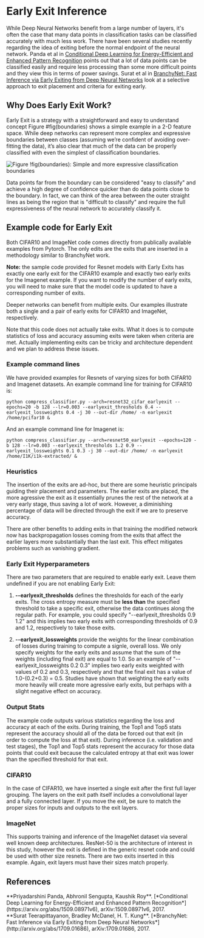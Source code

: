 # Early Exit Inference
While Deep Neural Networks benefit from a large number of layers, it's often the case that many data points in classification tasks can be classified accurately with much less work. There have been several studies recently regarding the idea of exiting before the normal endpoint of the neural network. Panda et al in [Conditional Deep Learning for Energy-Efficient and Enhanced Pattern Recognition](#panda) points out that a lot of data points can be classified easily and require less processing than some more difficult points and they view this in terms of power savings. Surat et al in [BranchyNet: Fast Inference via Early Exiting from Deep Neural Networks](#branchynet) look at a selective approach to exit placement and criteria for exiting early.

## Why Does Early Exit Work?
Early Exit is a strategy with a straightforward and easy to understand concept Figure #fig(boundaries) shows a simple example in a 2-D feature space. While deep networks can represent more complex and expressive boundaries between classes (assuming we’re confident of avoiding over-fitting the data), it’s also clear that much of the data can be properly classified with even the simplest of classification boundaries.

![Figure !fig(boundaries): Simple and more expressive classification boundaries](imgs/decision_boundary.png)

Data points far from the boundary can be considered "easy to classify" and achieve a high degree of confidence quicker than do data points close to the boundary. In fact, we can think of the area between the outer straight lines as being the region that is "difficult to classify" and require the full expressiveness of the neural network to accurately classify it.

## Example code for Early Exit
Both CIFAR10 and ImageNet code comes directly from publically available examples from Pytorch. The only edits are the exits that are inserted in a methodology similar to BranchyNet work.

**Note:** the sample code provided for Resnet models with Early Exits has exactly one early exit for the CIFAR10 example and exactly two early exits for the Imagenet example. If you want to modify the number of early exits, you will need to make sure that the model code is updated to have a corresponding number of exits.

Deeper networks can benefit from multiple exits. Our examples illustrate both a single and a pair of early exits for CIFAR10 and ImageNet, respectively.

Note that this code does not actually take exits. What it does is to compute statistics of loss and accuracy assuming exits were taken when criteria are met. Actually implementing exits can be tricky and architecture dependent and we plan to address these issues.

### Example command lines
We have provided examples for Resnets of varying sizes for both CIFAR10 and Imagenet datasets. An example command line for training for CIFAR10 is:

```python compress_classifier.py --arch=resnet32_cifar_earlyexit --epochs=20 -b 128 --lr=0.003 --earlyexit_thresholds 0.4 --earlyexit_lossweights 0.4 -j 30 --out-dir /home/ -n earlyexit /home/pcifar10 &```

And an example command line for Imagenet is:

```python compress_classifier.py --arch=resnet50_earlyexit --epochs=120 -b 128 --lr=0.003 --earlyexit_thresholds 1.2 0.9 --earlyexit_lossweights 0.1 0.3 -j 30 --out-dir /home/ -n earlyexit /home/I1K/i1k-extracted/ &```

### Heuristics
The insertion of the exits are ad-hoc, but there are some heuristic principals guiding their placement and parameters. The earlier exits are placed, the more agressive the exit as it essentially prunes the rest of the network at a very early stage, thus saving a lot of work. However, a diminishing percentage of data will be directed through the exit if we are to preserve accuracy.

There are other benefits to adding exits in that training the modified network now has backpropagation losses coming from the exits that affect the earlier layers more substantially than the last exit. This effect mitigates problems such as vanishing gradient.

### Early Exit Hyperparameters
There are two parameters that are required to enable early exit. Leave them undefined if you are not enabling Early Exit:

1. **--earlyexit_thresholds** defines the
thresholds for each of the early exits. The cross entropy measure must be **less than** the specified threshold to take a specific exit, otherwise the data continues along the regular path. For example, you could specify "--earlyexit_thresholds 0.9 1.2" and this implies two early exits with corresponding thresholds of 0.9 and 1.2, respectively to take those exits.

1. **--earlyexit_lossweights** provide the weights for the linear combination of losses during training to compute a signle, overall loss. We only specify weights for the early exits and assume that the sum of the weights (including final exit) are equal to 1.0. So an example of "--earlyexit_lossweights 0.2 0.3" implies two early exits weighted with values of 0.2 and 0.3, respectively and that the final exit has a value of 1.0-(0.2+0.3) = 0.5. Studies have shown that weighting the early exits more heavily will create more agressive early exits, but perhaps with a slight negative effect on accuracy.

### Output Stats
The example code outputs various statistics regarding the loss and accuracy at each of the exits. During training, the Top1 and Top5 stats represent the accuracy should all of the data be forced out that exit (in order to compute the loss at that exit). During inference (i.e. validation and test stages), the Top1 and Top5 stats represent the accuracy for those data points that could exit because the calculated entropy at that exit was lower than the specified threshold for that exit.

### CIFAR10
In the case of CIFAR10, we have inserted a single exit after the first full layer grouping. The layers on the exit path itself includes a convolutional layer and a fully connected layer. If you move the exit, be sure to match the proper sizes for inputs and outputs to the exit layers.

### ImageNet
This supports training and inference of the ImageNet dataset via several well known deep architectures. ResNet-50 is the architecture of interest in this study, however the exit is defined in the generic resnet code and could be used with other size resnets. There are two exits inserted in this example. Again, exit layers must have their sizes match properly.

## References
<div id="panda"></div> **Priyadarshini Panda, Abhronil Sengupta, Kaushik Roy**.
    [*Conditional Deep Learning for Energy-Efficient and Enhanced Pattern Recognition*](https://arxiv.org/abs/1509.08971v6), arXiv:1509.08971v6, 2017.

<div id="branchynet"></div> **Surat Teerapittayanon, Bradley McDanel, H. T. Kung**.
    [*BranchyNet: Fast Inference via Early Exiting from Deep Neural Networks*](http://arxiv.org/abs/1709.01686), arXiv:1709.01686, 2017.
